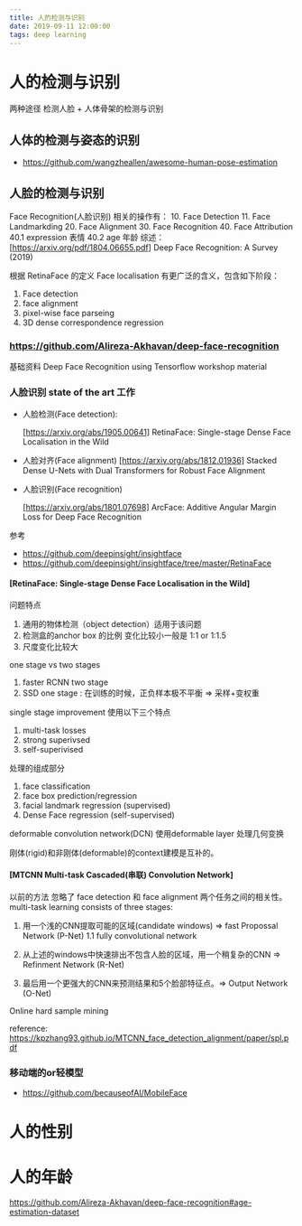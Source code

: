 ```yaml
---
title: 人的检测与识别
date: 2019-09-11 12:00:00
tags: deep learning
---
```


# 人的检测与识别
两种途径 检测人脸 + 人体骨架的检测与识别
## 人体的检测与姿态的识别
* https://github.com/wangzheallen/awesome-human-pose-estimation

## 人脸的检测与识别
Face Recognition(人脸识别) 相关的操作有：
10. Face Detection
11. Face Landmarkding
20. Face Alignment
30. Face Recognition
40. Face Attribution
    40.1 expression 表情
    40.2 age 年龄
综述：
[https://arxiv.org/pdf/1804.06655.pdf] Deep Face Recognition: A Survey (2019) 

根据 RetinaFace 的定义
Face localisation 有更广泛的含义，包含如下阶段：
1. Face detection
2. face alignment
3. pixel-wise face parseing
4. 3D dense correspondence regression

### https://github.com/Alireza-Akhavan/deep-face-recognition
基础资料 Deep Face Recognition using Tensorflow workshop material

### 人脸识别 state of the art 工作
- 人脸检测(Face detection):

    [https://arxiv.org/abs/1905.00641] RetinaFace: Single-stage Dense Face Localisation in the Wild

- 人脸对齐(Face alignment)
    [https://arxiv.org/abs/1812.01936] Stacked Dense U-Nets with Dual Transformers for Robust Face Alignment

- 人脸识别(Face recognition)

    [https://arxiv.org/abs/1801.07698] ArcFace: Additive Angular Margin Loss for Deep Face Recognition

参考
* https://github.com/deepinsight/insightface
* https://github.com/deepinsight/insightface/tree/master/RetinaFace

#### [RetinaFace: Single-stage Dense Face Localisation in the Wild]
问题特点
1. 通用的物体检测（object detection）适用于该问题
2. 检测盒的anchor box 的比例 变化比较小一般是 1:1 or 1:1.5
3. 尺度变化比较大

one stage vs two stages
1. faster RCNN two stage
2. SSD one stage : 在训练的时候，正负样本极不平衡 => 采样+变权重

single stage improvement 使用以下三个特点
1. multi-task losses
2. strong superivsed
3. self-superivised

处理的组成部分
1. face classification
2. face box prediction/regression
3. facial landmark regression (supervised)
4. Dense Face regression (self-supervised)

deformable convolution network(DCN) 
使用deformable layer 处理几何变换

刚体(rigid)和非刚体(deformable)的context建模是互补的。

#### [MTCNN Multi-task Cascaded(串联) Convolution Network] 
以前的方法 忽略了 face detection 和 face alignment 两个任务之间的相关性。
multi-task learning consists of three stages:
1. 用一个浅的CNN提取可能的区域(candidate windows) => fast Propossal Network (P-Net)
    1.1 fully convolutional network

2. 从上述的windows中快速排出不包含人脸的区域，用一个稍复杂的CNN => Refinment Network (R-Net)
3. 最后用一个更强大的CNN来预测结果和5个脸部特征点。=> Output Network (O-Net)

Online hard sample mining

reference:
https://kpzhang93.github.io/MTCNN_face_detection_alignment/paper/spl.pdf

### 移动端的or轻模型
* https://github.com/becauseofAI/MobileFace


# 人的性别
# 人的年龄
https://github.com/Alireza-Akhavan/deep-face-recognition#age-estimation-dataset
